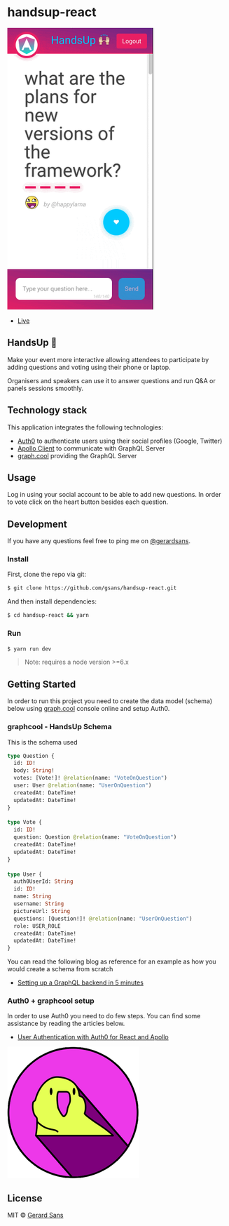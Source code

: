 # handsup-react

<img src="./src/images/handsup.gif"/>

- [Live](https://handsup-63347.firebaseapp.com/#/)

## HandsUp 🙌
Make your event more interactive allowing attendees to participate by adding questions and voting using their phone or laptop.

Organisers and speakers can use it to answer questions and run Q&A or panels sessions smoothly.

## Technology stack

This application integrates the following technologies:
- [Auth0](http://auth0.com) to authenticate users using their social profiles (Google, Twitter)
- [Apollo Client](http://dev.apollodata.com) to communicate with GraphQL Server
- [graph.cool](http://graph.cool) providing the GraphQL Server

## Usage

Log in using your social account to be able to add new questions. In order to vote click on the heart button besides each question.

## Development

If you have any questions feel free to ping me on [@gerardsans](http://twitter.com/gerardsans).

### Install

First, clone the repo via git:

```bash
$ git clone https://github.com/gsans/handsup-react.git
```

And then install dependencies:

```bash
$ cd handsup-react && yarn
```

### Run
```bash
$ yarn run dev
```

> Note: requires a node version >=6.x

## Getting Started

In order to run this project you need to create the data model (schema) below using [graph.cool](http://graph.cool) console online and setup Auth0. 

### graphcool - HandsUp Schema

This is the schema used

```graphql
type Question {
  id: ID!
  body: String!
  votes: [Vote!]! @relation(name: "VoteOnQuestion")
  user: User @relation(name: "UserOnQuestion")
  createdAt: DateTime!
  updatedAt: DateTime!
}

type Vote {
  id: ID!
  question: Question @relation(name: "VoteOnQuestion")
  createdAt: DateTime!
  updatedAt: DateTime!
}

type User {
  auth0UserId: String
  id: ID!
  name: String
  username: String
  pictureUrl: String
  questions: [Question!]! @relation(name: "UserOnQuestion")
  role: USER_ROLE
  createdAt: DateTime!
  updatedAt: DateTime!
}
```

You can read the following blog as reference for an example as how you would create a schema from scratch
- [Setting up a GraphQL backend in 5 minutes](https://www.graph.cool/docs/tutorials/quickstart-1-thaeghi8ro)


### Auth0 + graphcool setup

In order to use Auth0 you need to do few steps. You can find some assistance by reading the articles below.

- [User Authentication with Auth0 for React and Apollo](https://www.graph.cool/docs/tutorials/react-apollo-auth0-pheiph4ooj)

<img src="./src/images/partyparrot.png" />

## License
MIT © [Gerard Sans](https://github.com/gsans)